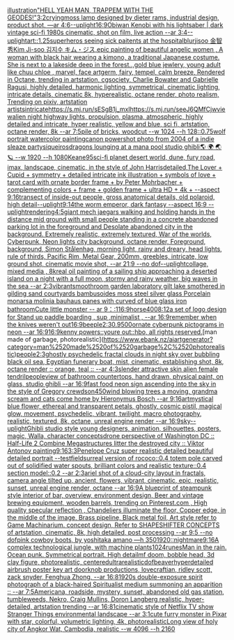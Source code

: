 [illustration](https://www.ebank.nz/aiartgenerator?category=illustration)["HELL YEAH MAN, TRAPPEM WITH THE GEODES!"](https://www.ebank.nz/aiartgenerator?category=%22HELL%2520YEAH%2520MAN%2C%2520TRAPPEM%2520WITH%2520THE%2520GEODES%21%22)[3:2](https://www.ebank.nz/aiartgenerator?category=3%3A2)[crying](https://www.ebank.nz/aiartgenerator?category=crying)[moss lamp designed by dieter rams, industrial design, product shot, —ar 4:6](https://www.ebank.nz/aiartgenerator?category=moss%2520lamp%2520designed%2520by%2520dieter%2520rams%2C%2520industrial%2520design%2C%2520product%2520shot%2C%2520%E2%80%94ar%25204%3A6)[--uplight](https://www.ebank.nz/aiartgenerator?category=--uplight)[16:9](https://www.ebank.nz/aiartgenerator?category=16%3A9)[Obiwan Kenobi with his lightsaber | dark vintage sci-fi 1980s cinematic, shot on film, live action --ar 3:4](https://www.ebank.nz/aiartgenerator?category=Obiwan%2520Kenobi%2520with%2520his%2520lightsaber%2520%7C%2520dark%2520vintage%2520sci-fi%25201980s%2520cinematic%2C%2520shot%2520on%2520film%2C%2520live%2520action%2520--ar%25203%3A4)[--uplight](https://www.ebank.nz/aiartgenerator?category=--uplight)[art::1.25](https://www.ebank.nz/aiartgenerator?category=art%3A%3A1.25)[superheros seeing sick paitents at the hospital](https://www.ebank.nz/aiartgenerator?category=superheros%2520seeing%2520sick%2520paitents%2520at%2520the%2520hospital)[blur](https://www.ebank.nz/aiartgenerator?category=blur)[jisoo 金智秀Kim Ji-soo 김지수 キム・ジス,epic painting of beautiful angelic women , A woman with black hair wearing a kimono, a traditional Japanese costume. She is next to a lakeside deep in the forest..,gold blue jewlery, young adult like chuu chloe , marvel, face artgerm, fairy, tempel, calm breeze, Rendered in Octane, trending in artstation, cgsociety, Charlie Bowater and Gabrielle Ragusi, highly detailed, harmonic lighting, symmetrical, cinematic lighting, intricate details, cinematic 8k, hyperealistic, octane render, photo realism, Trending on pixiv, artstation artists](https://www.ebank.nz/aiartgenerator?category=jisoo%2520%E9%87%91%E6%99%BA%E7%A7%80Kim%2520Ji-soo%2520%EA%B9%80%EC%A7%80%EC%88%98%2520%E3%82%AD%E3%83%A0%E3%83%BB%E3%82%B8%E3%82%B9%2Cepic%2520painting%2520of%2520beautiful%2520angelic%2520women%2520%2C%2520A%2520woman%2520with%2520black%2520hair%2520wearing%2520a%2520kimono%2C%2520a%2520traditional%2520Japanese%2520costume.%2520She%2520is%2520next%2520to%2520a%2520lakeside%2520deep%2520in%2520the%2520forest..%2Cgold%2520blue%2520jewlery%2C%2520young%2520adult%2520like%2520chuu%2520chloe%2520%2C%2520marvel%2C%2520face%2520artgerm%2C%2520fairy%2C%2520tempel%2C%2520calm%2520breeze%2C%2520Rendered%2520in%2520Octane%2C%2520trending%2520in%2520artstation%2C%2520cgsociety%2C%2520Charlie%2520Bowater%2520and%2520Gabrielle%2520Ragusi%2C%2520highly%2520detailed%2C%2520harmonic%2520lighting%2C%2520symmetrical%2C%2520cinematic%2520lighting%2C%2520intricate%2520details%2C%2520cinematic%25208k%2C%2520hyperealistic%2C%2520octane%2520render%2C%2520photo%2520realism%2C%2520Trending%2520on%2520pixiv%2C%2520artstation%2520artists)[intricate](https://www.ebank.nz/aiartgenerator?category=intricate)[<https://s.mj.run/sESgB1j_mxI>](https://www.ebank.nz/aiartgenerator?category=%3Chttps%3A//s.mj.run/sESgB1j_mxI%3E)[<https://s.mj.run/seeJ6QMfCjw>](https://www.ebank.nz/aiartgenerator?category=%3Chttps%3A//s.mj.run/seeJ6QMfCjw%3E)[view](https://www.ebank.nz/aiartgenerator?category=view)[alien night highway lights, propulsion, plasma, atmospheric, highly detailed and intricate, hyper realistic, yellow and blue, sci fi, artstation, octane render, 8k --ar 7:5](https://www.ebank.nz/aiartgenerator?category=alien%2520night%2520highway%2520lights%2C%2520propulsion%2C%2520plasma%2C%2520atmospheric%2C%2520highly%2520detailed%2520and%2520intricate%2C%2520hyper%2520realistic%2C%2520yellow%2520and%2520blue%2C%2520sci%2520fi%2C%2520artstation%2C%2520octane%2520render%2C%25208k%2520--ar%25207%3A5)[pile of bricks, woodcut --w 1024 --h 128](https://www.ebank.nz/aiartgenerator?category=pile%2520of%2520bricks%2C%2520woodcut%2520--w%25201024%2520--h%2520128)[::0.75](https://www.ebank.nz/aiartgenerator?category=%3A%3A0.75)[wolf portrait watercolor painting](https://www.ebank.nz/aiartgenerator?category=wolf%2520portrait%2520watercolor%2520painting)[canon powershot photo from 2004 of a indie sleaze party](https://www.ebank.nz/aiartgenerator?category=canon%2520powershot%2520photo%2520from%25202004%2520of%2520a%2520indie%2520sleaze%2520party)[siqueiros](https://www.ebank.nz/aiartgenerator?category=siqueiros)[dragons lounging at a mana pool studio ghibli](https://www.ebank.nz/aiartgenerator?category=dragons%2520lounging%2520at%2520a%2520mana%2520pool%2520studio%2520ghibli)[🌎 🌍 🌏 🪐 --w 1920 --h 1080](https://www.ebank.nz/aiartgenerator?category=%F0%9F%8C%8E%2520%F0%9F%8C%8D%2520%F0%9F%8C%8F%2520%F0%9F%AA%90%2520--w%25201920%2520--h%25201080)[Keane](https://www.ebank.nz/aiartgenerator?category=Keane)[95](https://www.ebank.nz/aiartgenerator?category=95)[sci-fi planet desert world, dune, fury road, imax, landscape, cinematic, in the style of John Harris](https://www.ebank.nz/aiartgenerator?category=sci-fi%2520planet%2520desert%2520world%2C%2520dune%2C%2520fury%2520road%2C%2520imax%2C%2520landscape%2C%2520cinematic%2C%2520in%2520the%2520style%2520of%2520John%2520Harris)[detailed,](https://www.ebank.nz/aiartgenerator?category=detailed%2C)[The Lover + Cupid + symmetry + detailed intricate ink illustration + symbols of love + tarot card with ornate border frame + by Peter Mohrbacher + complementing colors + frame + golden frame + ultra HD + 4k + --aspect 9:16](https://www.ebank.nz/aiartgenerator?category=The%2520Lover%2520%2B%2520Cupid%2520%2B%2520symmetry%2520%2B%2520detailed%2520intricate%2520ink%2520illustration%2520%2B%2520symbols%2520of%2520love%2520%2B%2520tarot%2520card%2520with%2520ornate%2520border%2520frame%2520%2B%2520by%2520Peter%2520Mohrbacher%2520%2B%2520complementing%2520colors%2520%2B%2520frame%2520%2B%2520golden%2520frame%2520%2B%2520ultra%2520HD%2520%2B%25204k%2520%2B%2520--aspect%25209%3A16)[transect of inside-out people, gross anatomical details, old polaroid, high detail](https://www.ebank.nz/aiartgenerator?category=transect%2520of%2520inside-out%2520people%2C%2520gross%2520anatomical%2520details%2C%2520old%2520polaroid%2C%2520high%2520detail)[--uplight](https://www.ebank.nz/aiartgenerator?category=--uplight)[9:14](https://www.ebank.nz/aiartgenerator?category=9%3A14)[the worm emperor, dark fantasy --aspect 16:9 --uplight](https://www.ebank.nz/aiartgenerator?category=the%2520worm%2520emperor%2C%2520dark%2520fantasy%2520--aspect%252016%3A9%2520--uplight)[rendering](https://www.ebank.nz/aiartgenerator?category=rendering)[4:5](https://www.ebank.nz/aiartgenerator?category=4%3A5)[giant mech jaegars walking and holding hands in the distance mid ground with small people standing in a concrete abandoned parking lot in the foreground and Desolate abandoned city in the background. Extremely realistic, extremely textured, War of the worlds, Cyberpunk, Neon lights city background, octane render, Foreground, background, Simon Stålenhag, morning light, rainy and dreary, head lights, rule of thirds, Pacific Rim, Metal Gear,  200mm, greebles, intricate, low ground shot, cinematic movie shot, --ar 21:9 --no dof](https://www.ebank.nz/aiartgenerator?category=giant%2520mech%2520jaegars%2520walking%2520and%2520holding%2520hands%2520in%2520the%2520distance%2520mid%2520ground%2520with%2520small%2520people%2520standing%2520in%2520a%2520concrete%2520abandoned%2520parking%2520lot%2520in%2520the%2520foreground%2520and%2520Desolate%2520abandoned%2520city%2520in%2520the%2520background.%2520Extremely%2520realistic%2C%2520extremely%2520textured%2C%2520War%2520of%2520the%2520worlds%2C%2520Cyberpunk%2C%2520Neon%2520lights%2520city%2520background%2C%2520octane%2520render%2C%2520Foreground%2C%2520background%2C%2520Simon%2520St%C3%A5lenhag%2C%2520morning%2520light%2C%2520rainy%2520and%2520dreary%2C%2520head%2520lights%2C%2520rule%2520of%2520thirds%2C%2520Pacific%2520Rim%2C%2520Metal%2520Gear%2C%2520%2520200mm%2C%2520greebles%2C%2520intricate%2C%2520low%2520ground%2520shot%2C%2520cinematic%2520movie%2520shot%2C%2520--ar%252021%3A9%2520--no%2520dof)[--uplight](https://www.ebank.nz/aiartgenerator?category=--uplight)[collage, mixed media , 8k](https://www.ebank.nz/aiartgenerator?category=collage%2C%2520mixed%2520media%2520%2C%25208k)[real oil painting of a sailing ship approaching a deserted island on a night with a full moon, stormy and rainy weather, big waves in the sea --ar 2:3](https://www.ebank.nz/aiartgenerator?category=real%2520oil%2520painting%2520of%2520a%2520sailing%2520ship%2520approaching%2520a%2520deserted%2520island%2520on%2520a%2520night%2520with%2520a%2520full%2520moon%2C%2520stormy%2520and%2520rainy%2520weather%2C%2520big%2520waves%2520in%2520the%2520sea%2520--ar%25202%3A3)[vibrant](https://www.ebank.nz/aiartgenerator?category=vibrant)[smooth](https://www.ebank.nz/aiartgenerator?category=smooth)[room garden laboratory  gilt lake  smothered in gilding sand courtyards bambusoides moss steel silver glass  Porcelain monarsa molinia bauhaus panes with curved of blue glass iron bathroom](https://www.ebank.nz/aiartgenerator?category=room%2520garden%2520laboratory%2520%2520gilt%2520lake%2520%2520smothered%2520in%2520gilding%2520sand%2520courtyards%2520bambusoides%2520moss%2520steel%2520silver%2520glass%2520%2520Porcelain%2520monarsa%2520molinia%2520bauhaus%2520panes%2520with%2520curved%2520of%2520blue%2520glass%2520iron%2520bathroom)[Cute little monster -- ar 9：:1](https://www.ebank.nz/aiartgenerator?category=Cute%2520little%2520monster%2520--%2520ar%25209%EF%BC%9A%3A1)[16:9](https://www.ebank.nz/aiartgenerator?category=16%3A9)[horse](https://www.ebank.nz/aiartgenerator?category=horse)[400](https://www.ebank.nz/aiartgenerator?category=400)[8:12](https://www.ebank.nz/aiartgenerator?category=8%3A12)[a set of logo design for Stand up paddle boarding , sup ,minimalist , --ar 16:9](https://www.ebank.nz/aiartgenerator?category=a%2520set%2520of%2520logo%2520design%2520for%2520Stand%2520up%2520paddle%2520boarding%2520%2C%2520sup%2520%2Cminimalist%2520%2C%2520--ar%252016%3A9)[remember when the knives weren't out](https://www.ebank.nz/aiartgenerator?category=remember%2520when%2520the%2520knives%2520weren%27t%2520out)[16:9](https://www.ebank.nz/aiartgenerator?category=16%3A9)[beeple](https://www.ebank.nz/aiartgenerator?category=beeple)[2:3](https://www.ebank.nz/aiartgenerator?category=2%3A3)[0.9](https://www.ebank.nz/aiartgenerator?category=0.9)[500](https://www.ebank.nz/aiartgenerator?category=500)[ornate cyberpunk pictograms in neon --ar 16:9](https://www.ebank.nz/aiartgenerator?category=ornate%2520cyberpunk%2520pictograms%2520in%2520neon%2520--ar%252016%3A9)[16:9](https://www.ebank.nz/aiartgenerator?category=16%3A9)[kenny powers::youre out::hbo, all rights reserved.](https://www.ebank.nz/aiartgenerator?category=kenny%2520powers%3A%3Ayoure%2520out%3A%3Ahbo%2C%2520all%2520rights%2520reserved.)[man made of garbage, photorealistic](https://www.ebank.nz/aiartgenerator?category=man%2520made%2520of%2520garbage%2C%2520photorealistic)[people](https://www.ebank.nz/aiartgenerator?category=people)[2:3](https://www.ebank.nz/aiartgenerator?category=2%3A3)[ghostly psychedelic fractal clouds in night sky over bubbling black oil sea, Egyptian funerary boat, mist, cinematic, establishing shot, 8k, octane render :: orange, teal :: --ar 4:3](https://www.ebank.nz/aiartgenerator?category=ghostly%2520psychedelic%2520fractal%2520clouds%2520in%2520night%2520sky%2520over%2520bubbling%2520black%2520oil%2520sea%2C%2520Egyptian%2520funerary%2520boat%2C%2520mist%2C%2520cinematic%2C%2520establishing%2520shot%2C%25208k%2C%2520octane%2520render%2520%3A%3A%2520orange%2C%2520teal%2520%3A%3A%2520--ar%25204%3A3)[slender attractive skin alien female tendril](https://www.ebank.nz/aiartgenerator?category=slender%2520attractive%2520skin%2520alien%2520female%2520tendril)[people](https://www.ebank.nz/aiartgenerator?category=people)[view of bathroom countertops, hand drawn, physical paint, on glass, studio ghibli --ar 16:9](https://www.ebank.nz/aiartgenerator?category=view%2520of%2520bathroom%2520countertops%2C%2520hand%2520drawn%2C%2520physical%2520paint%2C%2520on%2520glass%2C%2520studio%2520ghibli%2520--ar%252016%3A9)[fast food neon sign ascending into the sky in the style of Gregory crewdson](https://www.ebank.nz/aiartgenerator?category=fast%2520food%2520neon%2520sign%2520ascending%2520into%2520the%2520sky%2520in%2520the%2520style%2520of%2520Gregory%2520crewdson)[450](https://www.ebank.nz/aiartgenerator?category=450)[wind blowing trees a moving, grandma scream and cats come home by Hieronymus Bosch --ar 9:16](https://www.ebank.nz/aiartgenerator?category=wind%2520blowing%2520trees%2520a%2520moving%2C%2520grandma%2520scream%2520and%2520cats%2520come%2520home%2520by%2520Hieronymus%2520Bosch%2520--ar%25209%3A16)[art](https://www.ebank.nz/aiartgenerator?category=art)[mystical blue flower, ethereal and transparent petals, ghostly, cosmic pistil, magical glow, movement, psychedelic, vibrant, twilight, macro photography, realistic, textured, 8k, octane, unreal engine render --ar 16:9](https://www.ebank.nz/aiartgenerator?category=mystical%2520blue%2520flower%2C%2520ethereal%2520and%2520transparent%2520petals%2C%2520ghostly%2C%2520cosmic%2520pistil%2C%2520magical%2520glow%2C%2520movement%2C%2520psychedelic%2C%2520vibrant%2C%2520twilight%2C%2520macro%2520photography%2C%2520realistic%2C%2520textured%2C%25208k%2C%2520octane%2C%2520unreal%2520engine%2520render%2520--ar%252016%3A9)[sky](https://www.ebank.nz/aiartgenerator?category=sky)[--uplight](https://www.ebank.nz/aiartgenerator?category=--uplight)[Ghibli studio style young designers, animation, silhouettes, posters, magic, Walla, character concepts](https://www.ebank.nz/aiartgenerator?category=Ghibli%2520studio%2520style%2520young%2520designers%2C%2520animation%2C%2520silhouettes%2C%2520posters%2C%2520magic%2C%2520Walla%2C%2520character%2520concepts)[drone perspective of Washington DC :: Half-Life 2 Combine Megastructures litter the destroyed city :: Viktor Antonov painting](https://www.ebank.nz/aiartgenerator?category=drone%2520perspective%2520of%2520Washington%2520DC%2520%3A%3A%2520Half-Life%25202%2520Combine%2520Megastructures%2520litter%2520the%2520destroyed%2520city%2520%3A%3A%2520Viktor%2520Antonov%2520painting)[9:16](https://www.ebank.nz/aiartgenerator?category=9%3A16)[3:3](https://www.ebank.nz/aiartgenerator?category=3%3A3)[Penelope Cruz super realistic detailed beautiful detailed portrait --test](https://www.ebank.nz/aiartgenerator?category=Penelope%2520Cruz%2520super%2520realistic%2520detailed%2520beautiful%2520detailed%2520portrait%2520--test)[field](https://www.ebank.nz/aiartgenerator?category=field)[surreal version of rococo::0.4 totem pole carved out of solidified water spouts, brilliant colors and realistic texture::0.4 section model::0.2 --ar 2:3](https://www.ebank.nz/aiartgenerator?category=surreal%2520version%2520of%2520rococo%3A%3A0.4%2520totem%2520pole%2520carved%2520out%2520of%2520solidified%2520water%2520spouts%2C%2520brilliant%2520colors%2520and%2520realistic%2520texture%3A%3A0.4%2520section%2520model%3A%3A0.2%2520--ar%25202%3A3)[ariel shot of a cloud-city layout in fractals, camera angle tilted up, ancient, flowers, vibrant, cinematic, epic, realistic, sunset, unreal engine render, octane --ar 16:9](https://www.ebank.nz/aiartgenerator?category=ariel%2520shot%2520of%2520a%2520cloud-city%2520layout%2520in%2520fractals%2C%2520camera%2520angle%2520tilted%2520up%2C%2520ancient%2C%2520flowers%2C%2520vibrant%2C%2520cinematic%2C%2520epic%2C%2520realistic%2C%2520sunset%2C%2520unreal%2520engine%2520render%2C%2520octane%2520--ar%252016%3A9)[A blueprint of steampunk style interior of bar,  overview, environment  design,  Beer and vintage brewing equipment, wooden barrels,  trending on Pinterest.com  , High quality specular reflection ,  Chandeliers illuminate the floor, Copper  edge, in the middle of the image, Brass pipeline,  Black metal foil,  Art style refer to Game Machinarium.  concept design, Refer to SHAPESHIFTER CONCEPTS  of artstation, cinematic,  8k, high detailed,  post processing    --ar 9:5   --no dof](https://www.ebank.nz/aiartgenerator?category=A%2520blueprint%2520of%2520steampunk%2520style%2520interior%2520of%2520bar%2C%2520%2520overview%2C%2520environment%2520%2520design%2C%2520%2520Beer%2520and%2520vintage%2520brewing%2520equipment%2C%2520wooden%2520barrels%2C%2520%2520trending%2520on%2520Pinterest.com%2520%2520%2C%2520High%2520quality%2520specular%2520reflection%2520%2C%2520%2520Chandeliers%2520illuminate%2520the%2520floor%2C%2520Copper%2520%2520edge%2C%2520in%2520the%2520middle%2520of%2520the%2520image%2C%2520Brass%2520pipeline%2C%2520%2520Black%2520metal%2520foil%2C%2520%2520Art%2520style%2520refer%2520to%2520Game%2520Machinarium.%2520%2520concept%2520design%2C%2520Refer%2520to%2520SHAPESHIFTER%2520CONCEPTS%2520%2520of%2520artstation%2C%2520cinematic%2C%2520%25208k%2C%2520high%2520detailed%2C%2520%2520post%2520processing%2520%2520%2520%2520--ar%25209%3A5%2520%2520%2520--no%2520dof)[pink cowboy boots, by yoshitaka amano —h 350](https://www.ebank.nz/aiartgenerator?category=pink%2520cowboy%2520boots%2C%2520by%2520yoshitaka%2520amano%2520%E2%80%94h%2520350)[1920](https://www.ebank.nz/aiartgenerator?category=1920)[::nightmare](https://www.ebank.nz/aiartgenerator?category=%3A%3Anightmare)[9:16](https://www.ebank.nz/aiartgenerator?category=9%3A16)[A complex technological jungle, with machine plants](https://www.ebank.nz/aiartgenerator?category=A%2520complex%2520technological%2520jungle%2C%2520with%2520machine%2520plants)[1024](https://www.ebank.nz/aiartgenerator?category=1024)[runes](https://www.ebank.nz/aiartgenerator?category=runes)[Man in the rain. Ocean punk. Symmetrical portrait. High detail](https://www.ebank.nz/aiartgenerator?category=Man%2520in%2520the%2520rain.%2520Ocean%2520punk.%2520Symmetrical%2520portrait.%2520High%2520detail)[mf doom, bobble head, 3d clay figure, photorealistic, centered](https://www.ebank.nz/aiartgenerator?category=mf%2520doom%2C%2520bobble%2520head%2C%25203d%2520clay%2520figure%2C%2520photorealistic%2C%2520centered)[ultrarealistic](https://www.ebank.nz/aiartgenerator?category=ultrarealistic)[dof](https://www.ebank.nz/aiartgenerator?category=dof)[beaver](https://www.ebank.nz/aiartgenerator?category=beaver)[hyperdetailed airbrush poster key art doorknob productions, lovecraftian, ridley scott, zack snyder, Fenghua Zhong, --ar 16:8](https://www.ebank.nz/aiartgenerator?category=hyperdetailed%2520airbrush%2520poster%2520key%2520art%2520doorknob%2520productions%2C%2520lovecraftian%2C%2520ridley%2520scott%2C%2520zack%2520snyder%2C%2520Fenghua%2520Zhong%2C%2520--ar%252016%3A8)[1920s double-exposure spirit photograph of a black-haired Spiritualist medium summoning an apparition :: --ar 7:5](https://www.ebank.nz/aiartgenerator?category=1920s%2520double-exposure%2520spirit%2520photograph%2520of%2520a%2520black-haired%2520Spiritualist%2520medium%2520summoning%2520an%2520apparition%2520%3A%3A%2520--ar%25207%3A5)[Americana, roadside, mystery, sunset, abandoned old gas station, tumbleweeds, Nekro, Craig Mullins, Doron Langberg realistic,   hyper-detailed, artstation trending --ar 16:8](https://www.ebank.nz/aiartgenerator?category=Americana%2C%2520roadside%2C%2520mystery%2C%2520sunset%2C%2520abandoned%2520old%2520gas%2520station%2C%2520tumbleweeds%2C%2520Nekro%2C%2520Craig%2520Mullins%2C%2520Doron%2520Langberg%2520realistic%2C%2520%2520%2520hyper-detailed%2C%2520artstation%2520trending%2520--ar%252016%3A8)[1](https://www.ebank.nz/aiartgenerator?category=1)[cinematic style of Netflix TV show Stranger Things environmental landscape --ar 3:1](https://www.ebank.nz/aiartgenerator?category=cinematic%2520style%2520of%2520Netflix%2520TV%2520show%2520Stranger%2520Things%2520environmental%2520landscape%2520--ar%25203%3A1)[cute furry monster in Pixar with star, colorful, volumetric lighting, 4k, photorealistic](https://www.ebank.nz/aiartgenerator?category=cute%2520furry%2520monster%2520in%2520Pixar%2520with%2520star%2C%2520colorful%2C%2520volumetric%2520lighting%2C%25204k%2C%2520photorealistic)[Long view of holy city of Angkor Wat, Cambodia, realistic    --w 4096  --h 2160](https://www.ebank.nz/aiartgenerator?category=Long%2520view%2520of%2520holy%2520city%2520of%2520Angkor%2520Wat%2C%2520Cambodia%2C%2520realistic%2520%2520%2520%2520--w%25204096%2520%2520--h%25202160)
